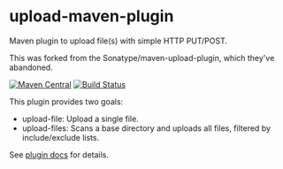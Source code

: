 # upload-maven-plugin
Maven plugin to upload file(s) with simple HTTP PUT/POST.

This was forked from the Sonatype/maven-upload-plugin, which they've abandoned.

[![Maven Central](https://img.shields.io/maven-central/v/net.lopht.maven-plugins/upload-maven-plugin.svg?style=plastic)](search.maven)
[![Build Status](https://travis-ci.org/lopht/upload-maven-plugin.svg)](https://travis-ci.org/lopht/upload-maven-plugin)

This plugin provides two goals:

* upload-file: Upload a single file.
* upload-files: Scans a base directory and uploads all files, filtered by include/exclude lists.

See [plugin docs](https://lopht.github.io/upload-maven-plugin) for details. 
